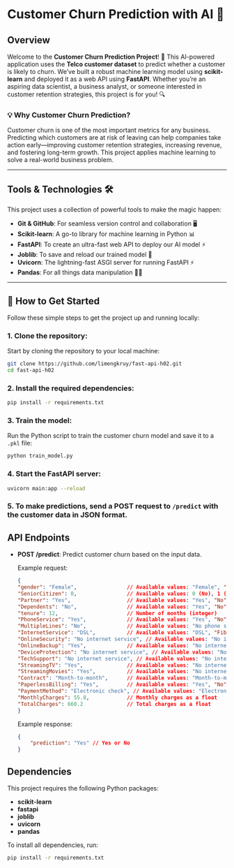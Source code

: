 # Customer Churn Prediction with AI 🚀

## Overview
Welcome to the **Customer Churn Prediction Project**! 🎯 This AI-powered application uses the **Telco customer dataset** to predict whether a customer is likely to churn. We’ve built a robust machine learning model using **scikit-learn** and deployed it as a web API using **FastAPI**. Whether you’re an aspiring data scientist, a business analyst, or someone interested in customer retention strategies, this project is for you! 🔍

### 💡 **Why Customer Churn Prediction?**
Customer churn is one of the most important metrics for any business. Predicting which customers are at risk of leaving can help companies take action early—improving customer retention strategies, increasing revenue, and fostering long-term growth. This project applies machine learning to solve a real-world business problem.

---

## Tools & Technologies 🛠️

This project uses a collection of powerful tools to make the magic happen:

- **Git & GitHub**: For seamless version control and collaboration 🖥️
- **Scikit-learn**: A go-to library for machine learning in Python 📊
- **FastAPI**: To create an ultra-fast web API to deploy our AI model ⚡
- **Joblib**: To save and reload our trained model 💾
- **Uvicorn**: The lightning-fast ASGI server for running FastAPI ⚡
- **Pandas**: For all things data manipulation 🧑‍💻

---

## 🚀 How to Get Started

Follow these simple steps to get the project up and running locally:

### 1. Clone the repository:
Start by cloning the repository to your local machine:

```bash
git clone https://github.com/limengkruy/fast-api-h02.git
cd fast-api-h02
```

### 2. Install the required dependencies:
```bash
pip install -r requirements.txt
```

### 3. Train the model:
Run the Python script to train the customer churn model and save it to a `.pkl` file:

```bash
python train_model.py
```

### 4. Start the FastAPI server:
```bash
uvicorn main:app --reload
```

### 5. To make predictions, send a POST request to `/predict` with the customer data in JSON format.

## API Endpoints

- **POST /predict**: Predict customer churn based on the input data.

    Example request:
    ```json
    {
    "gender": "Female",                // Available values: "Female", "Male"
    "SeniorCitizen": 0,                // Available values: 0 (No), 1 (Yes)
    "Partner": "Yes",                  // Available values: "Yes", "No"
    "Dependents": "No",                // Available values: "Yes", "No"
    "tenure": 12,                      // Number of months (integer)
    "PhoneService": "Yes",             // Available values: "Yes", "No"
    "MultipleLines": "No",             // Available values: "No phone service", "No", "Yes"
    "InternetService": "DSL",          // Available values: "DSL", "Fiber optic", "No"
    "OnlineSecurity": "No internet service", // Available values: "No internet service", "No", "Yes"
    "OnlineBackup": "Yes",             // Available values: "No internet service", "No", "Yes"
    "DeviceProtection": "No internet service", // Available values: "No internet service", "No", "Yes"
    "TechSupport": "No internet service", // Available values: "No internet service", "No", "Yes"
    "StreamingTV": "Yes",              // Available values: "No internet service", "No", "Yes"
    "StreamingMovies": "Yes",          // Available values: "No internet service", "No", "Yes"
    "Contract": "Month-to-month",      // Available values: "Month-to-month", "One year", "Two year"
    "PaperlessBilling": "Yes",         // Available values: "Yes", "No"
    "PaymentMethod": "Electronic check", // Available values: "Electronic check", "Mailed check", "Bank transfer (automatic)", "Credit card (automatic)"
    "MonthlyCharges": 55.8,            // Monthly charges as a float
    "TotalCharges": 660.2              // Total charges as a float
    }
    ```

    Example response:
    ```json
    {
        "prediction": "Yes" // Yes or No
    }
    ```

## Dependencies

This project requires the following Python packages:

- **scikit-learn**
- **fastapi**
- **joblib**
- **uvicorn**
- **pandas**

To install all dependencies, run:

```bash
pip install -r requirements.txt